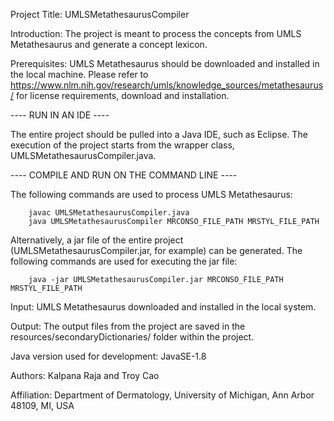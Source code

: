 Project Title: UMLSMetathesaurusCompiler


Introduction: The project is meant to process the concepts from UMLS Metathesaurus and generate a concept lexicon.


Prerequisites: UMLS Metathesaurus should be downloaded and installed in the local machine. Please refer to https://www.nlm.nih.gov/research/umls/knowledge_sources/metathesaurus/ for license requirements, download and installation.


---- RUN IN AN IDE ----

The entire project should be pulled into a Java IDE, such as Eclipse. 
The execution of the project starts from the wrapper class, UMLSMetathesaurusCompiler.java.


---- COMPILE AND RUN ON THE COMMAND LINE ----

The following commands are used to process UMLS Metathesaurus: 
						
		javac UMLSMetathesaurusCompiler.java
		java UMLSMetathesaurusCompiler MRCONSO_FILE_PATH MRSTYL_FILE_PATH 

Alternatively, a jar file of the entire project (UMLSMetathesaurusCompiler.jar, for example) can be generated. 
The following commands are used for executing the jar file:

		java -jar UMLSMetathesaurusCompiler.jar MRCONSO_FILE_PATH MRSTYL_FILE_PATH


Input: UMLS Metathesaurus downloaded and installed in the local system.

Output: The output files from the project are saved in the resources/secondaryDictionaries/ folder within 
the project.


Java version used for development: JavaSE-1.8

Authors: Kalpana Raja and Troy Cao

Affiliation: Department of Dermatology, University of Michigan, Ann Arbor 48109, MI, USA

